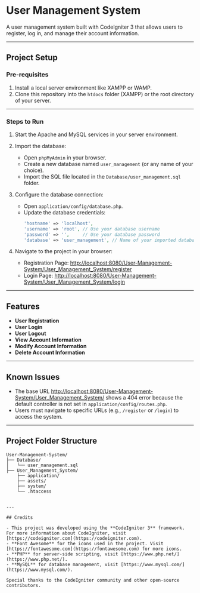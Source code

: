 # User Management System

A user management system built with CodeIgniter 3 that allows users to register, log in, and manage their account information.

---

## Project Setup

### Pre-requisites

1. Install a local server environment like XAMPP or WAMP.
2. Clone this repository into the `htdocs` folder (XAMPP) or the root directory of your server.

---

### Steps to Run

1. Start the Apache and MySQL services in your server environment.
2. Import the database:
   - Open `phpMyAdmin` in your browser.
   - Create a new database named `user_management` (or any name of your choice).
   - Import the SQL file located in the `Database/user_management.sql` folder.
3. Configure the database connection:
   - Open `application/config/database.php`.
   - Update the database credentials:
     ```php
     'hostname' => 'localhost',
     'username' => 'root', // Use your database username
     'password' => '',     // Use your database password
     'database' => 'user_management', // Name of your imported database
     ```

4. Navigate to the project in your browser:
   - Registration Page: [http://localhost:8080/User-Management-System/User_Management_System/register](http://localhost:8080/User-Management-System/User_Management_System/register)
   - Login Page: [http://localhost:8080/User-Management-System/User_Management_System/login](http://localhost:8080/User-Management-System/User_Management_System/login)

---

## Features

- **User Registration**
- **User Login**
- **User Logout**
- **View Account Information**
- **Modify Account Information**
- **Delete Account Information**

---

## Known Issues

- The base URL [http://localhost:8080/User-Management-System/User_Management_System/](http://localhost:8080/User-Management-System/User_Management_System/) shows a 404 error because the default controller is not set in `application/config/routes.php`.
- Users must navigate to specific URLs (e.g., `/register` or `/login`) to access the system.

---

## Project Folder Structure

```plaintext
User-Management-System/
├── Database/
│   └── user_management.sql
├── User_Management_System/
    ├── application/
    ├── assets/
    ├── system/
    └── .htaccess


---

## Credits

- This project was developed using the **CodeIgniter 3** framework. For more information about CodeIgniter, visit [https://codeigniter.com](https://codeigniter.com).
- **Font Awesome** for the icons used in the project. Visit [https://fontawesome.com](https://fontawesome.com) for more icons.
- **PHP** for server-side scripting, visit [https://www.php.net/](https://www.php.net/).
- **MySQL** for database management, visit [https://www.mysql.com/](https://www.mysql.com/).

Special thanks to the CodeIgniter community and other open-source contributors.